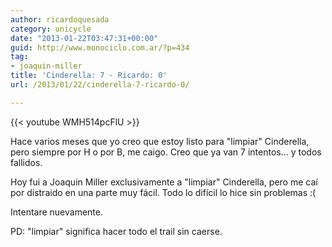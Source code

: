 ```yaml
---
author: ricardoquesada
category: unicycle
date: "2013-01-22T03:47:31+00:00"
guid: http://www.monociclo.com.ar/?p=434
tag:
- joaquin-miller
title: 'Cinderella: 7 - Ricardo: 0'
url: /2013/01/22/cinderella-7-ricardo-0/

---
```


{{< youtube WMH514pcFlU >}}

Hace varios meses que yo creo que estoy listo para "limpiar" Cinderella, pero
siempre por H o por B, me caigo. Creo que ya van 7 intentos... y todos fallidos.

Hoy fui a Joaquin Miller exclusivamente a "limpiar" Cinderella, pero me caí por
distraido en una parte muy fácil. Todo lo difícil lo hice sin problemas :(

Intentare nuevamente.

PD: "limpiar" significa hacer todo el trail sin caerse.
